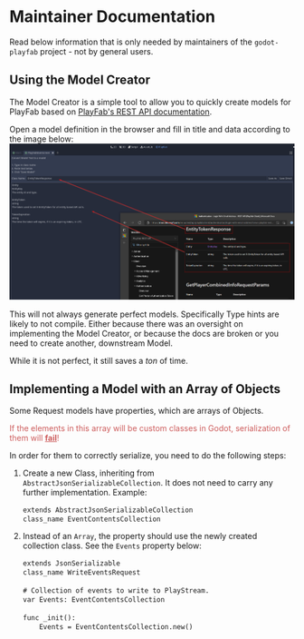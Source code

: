 # Maintainer Documentation
Read below information that is only needed by maintainers of the `godot-playfab` project - not by general users.

## Using the Model Creator
The Model Creator is a simple tool to allow you to quickly create models for PlayFab based on [PlayFab's REST API documentation](https://docs.microsoft.com/en-us/rest/api/playfab/admin/?view=playfab-rest).

Open a model definition in the browser and fill in title and data according to the image below:
![Model Editor + Docs](images/model-editor-and-docs.png)

This will not always generate perfect models. Specifically Type hints are likely to not compile. Either because there was an oversight on implementing the Model Creator, or because the docs are broken or you need to create another, downstream Model.

While it is not perfect, it still saves a *ton* of time.


## Implementing a Model with an Array of Objects
Some Request models have properties, which are arrays of Objects.

<div style="color: indianred">If the elements in this array will be custom classes in Godot, serialization of them will <b><u>fail</u></b>!</div>

In order for them to correctly serialize, you need to do the following steps:

1. Create a new Class, inheriting from `AbstractJsonSerializableCollection`. It does not need to carry any further implementation. Example:
    ````gdscript
    extends AbstractJsonSerializableCollection
    class_name EventContentsCollection
    ````
2. Instead of an `Array`, the property should use the newly created collection class. See the `Events` property below:
    ````gdscript
    extends JsonSerializable
    class_name WriteEventsRequest
    
    # Collection of events to write to PlayStream.
    var Events: EventContentsCollection    
    
    func _init():
        Events = EventContentsCollection.new()
    ````